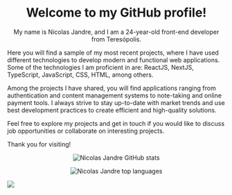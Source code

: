 <h1 align="center">Welcome to my GitHub profile!</h1>

<p align="center">My name is Nicolas Jandre, and I am a 24-year-old front-end developer from Teresópolis.

Here you will find a sample of my most recent projects, where I have used different technologies to develop modern and functional web applications. Some of the technologies I am proficient in are: ReactJS, NextJS, TypeScript, JavaScript, CSS, HTML, among others.

Among the projects I have shared, you will find applications ranging from authentication and content management systems to note-taking and online payment tools. I always strive to stay up-to-date with market trends and use best development practices to create efficient and high-quality solutions.

Feel free to explore my projects and get in touch if you would like to discuss job opportunities or collaborate on interesting projects.

Thank you for visiting!</p>
<p align="center"><img alt="Nicolas Jandre GitHub stats" src="https://github-readme-stats.vercel.app/api?username=nicolasjandre&show_icons=true&theme=dark" /></p>

<p align="center"><img alt="Nicolas Jandre top languages" src="https://github-readme-stats.vercel.app/api/top-langs/?username=nicolasjandre&layout=compact&show_icons=true&theme=dark" /></p>

<a align="center" href=""><img src="https://img.shields.io/badge/LinkedIn-0077B5?style=for-the-badge&logo=linkedin&logoColor=white" /></a>
